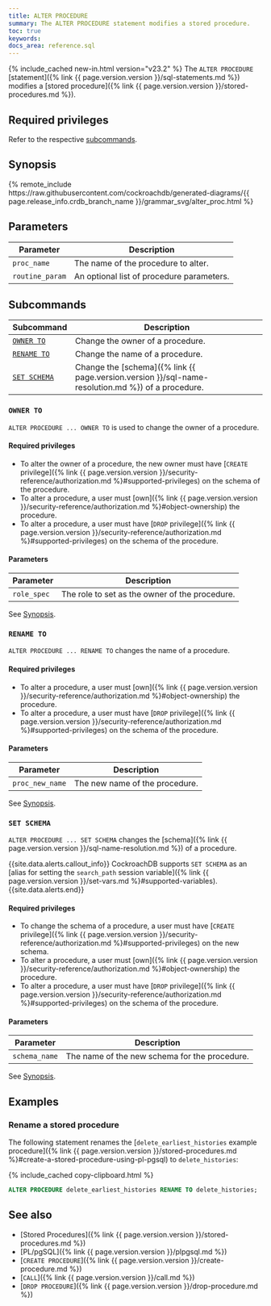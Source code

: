```yaml
---
title: ALTER PROCEDURE
summary: The ALTER PROCEDURE statement modifies a stored procedure.
toc: true
keywords:
docs_area: reference.sql
---
```


{% include_cached new-in.html version="v23.2" %} The `ALTER PROCEDURE` [statement]({% link {{ page.version.version }}/sql-statements.md %}) modifies a [stored procedure]({% link {{ page.version.version }}/stored-procedures.md %}).

## Required privileges

Refer to the respective [subcommands](#subcommands).

## Synopsis

<div>
{% remote_include https://raw.githubusercontent.com/cockroachdb/generated-diagrams/{{ page.release_info.crdb_branch_name }}/grammar_svg/alter_proc.html %}
</div>

## Parameters

|    Parameter    |                Description                |
|-----------------|-------------------------------------------|
| `proc_name`     | The name of the procedure to alter.       |
| `routine_param` | An optional list of procedure parameters. |

## Subcommands

Subcommand | Description
-----------|------------
[`OWNER TO`](#owner-to) | Change the owner of a procedure.
[`RENAME TO`](#rename-to) | Change the name of a procedure.
[`SET SCHEMA`](#set-schema) | Change the [schema]({% link {{ page.version.version }}/sql-name-resolution.md %}) of a procedure.

### `OWNER TO`

`ALTER PROCEDURE ... OWNER TO` is used to change the owner of a procedure.

#### Required privileges

- To alter the owner of a procedure, the new owner must have [`CREATE` privilege]({% link {{ page.version.version }}/security-reference/authorization.md %}#supported-privileges) on the schema of the procedure.
- To alter a procedure, a user must [own]({% link {{ page.version.version }}/security-reference/authorization.md %}#object-ownership) the procedure.
- To alter a procedure, a user must have [`DROP` privilege]({% link {{ page.version.version }}/security-reference/authorization.md %}#supported-privileges) on the schema of the procedure.

#### Parameters

Parameter | Description |
----------|-------------|
`role_spec` | The role to set as the owner of the procedure.

See [Synopsis](#synopsis).

### `RENAME TO`

`ALTER PROCEDURE ... RENAME TO` changes the name of a procedure.

#### Required privileges

- To alter a procedure, a user must [own]({% link {{ page.version.version }}/security-reference/authorization.md %}#object-ownership) the procedure.
- To alter a procedure, a user must have [`DROP` privilege]({% link {{ page.version.version }}/security-reference/authorization.md %}#supported-privileges) on the schema of the procedure.

#### Parameters

Parameter | Description |
----------|-------------|
`proc_new_name` | The new name of the procedure.

See [Synopsis](#synopsis).

### `SET SCHEMA`

`ALTER PROCEDURE ... SET SCHEMA` changes the [schema]({% link {{ page.version.version }}/sql-name-resolution.md %}) of a procedure.

{{site.data.alerts.callout_info}}
CockroachDB supports `SET SCHEMA` as an [alias for setting the `search_path` session variable]({% link {{ page.version.version }}/set-vars.md %}#supported-variables).
{{site.data.alerts.end}}

#### Required privileges

- To change the schema of a procedure, a user must have [`CREATE` privilege]({% link {{ page.version.version }}/security-reference/authorization.md %}#supported-privileges) on the new schema.
- To alter a procedure, a user must [own]({% link {{ page.version.version }}/security-reference/authorization.md %}#object-ownership) the procedure.
- To alter a procedure, a user must have [`DROP` privilege]({% link {{ page.version.version }}/security-reference/authorization.md %}#supported-privileges) on the schema of the procedure.

#### Parameters

Parameter | Description |
----------|-------------|
`schema_name` | The name of the new schema for the procedure.

See [Synopsis](#synopsis).

## Examples

### Rename a stored procedure

The following statement renames the [`delete_earliest_histories` example procedure]({% link {{ page.version.version }}/stored-procedures.md %}#create-a-stored-procedure-using-pl-pgsql) to `delete_histories`:

{% include_cached copy-clipboard.html %}
~~~ sql
ALTER PROCEDURE delete_earliest_histories RENAME TO delete_histories;
~~~

## See also

- [Stored Procedures]({% link {{ page.version.version }}/stored-procedures.md %})
- [PL/pgSQL]({% link {{ page.version.version }}/plpgsql.md %})
- [`CREATE PROCEDURE`]({% link {{ page.version.version }}/create-procedure.md %})
- [`CALL`]({% link {{ page.version.version }}/call.md %})
- [`DROP PROCEDURE`]({% link {{ page.version.version }}/drop-procedure.md %})